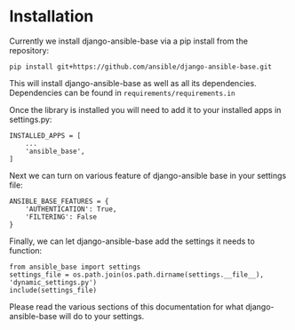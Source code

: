 # Installation

Currently we install django-ansible-base via a pip install from the repository:
```
pip install git+https://github.com/ansible/django-ansible-base.git
```

This will install django-ansible-base as well as all its dependencies.
Dependencies can be found in `requirements/requirements.in`

Once the library is installed you will need to add it to your installed apps in settings.py:
```
INSTALLED_APPS = [
    ...
    'ansible_base',
]
```

Next we can turn on various feature of django-ansible base in your settings file:
```
ANSIBLE_BASE_FEATURES = {
    'AUTHENTICATION': True,
    'FILTERING': False
}
```

Finally, we can let django-ansible-base add the settings it needs to function:
```
from ansible_base import settings
settings_file = os.path.join(os.path.dirname(settings.__file__), 'dynamic_settings.py')
include(settings_file)
```

Please read the various sections of this documentation for what django-ansible-base will do to your settings.
